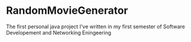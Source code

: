 # RandomMovieGenerator
The first personal java project I've written in my first semester of Software Developement and Networking Eningeering
